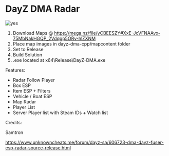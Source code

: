# DayZ DMA Radar
![yes](https://mega.nz/file/rbQQiSbL#49-1F-X4OsARFokoLWeWK7S2IRz7JoaTlX_y84vZ5ck)

1. Download Maps @ https://mega.nz/file/yCBEESZY#XxE-JcVFNAAvx-75MbNakHGQP_2Vdqgp5ORv-hlZXNM
2. Place map images in dayz-dma-cpp/mapcontent folder
3. Set to Release
4. Build Solution
5. .exe located at x64\Release\DayZ-DMA.exe

Features:
- Radar Follow Player
- Box ESP
- Item ESP + Filters
- Vehicle / Boat ESP
- Map Radar
- Player List
- Server Player list with Steam IDs + Watch list

Credits:

Samtron

https://www.unknowncheats.me/forum/dayz-sa/606723-dma-dayz-fuser-esp-radar-source-release.html
